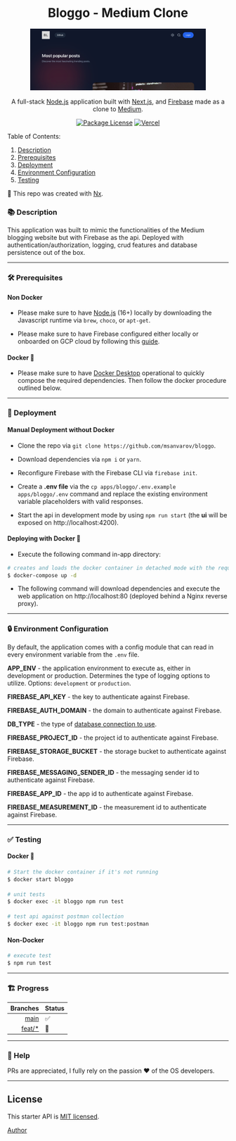 <h1 align="center">Bloggo - Medium Clone</h1>

<p align="center">
  <a href="https://nextjs.org/" target="blank"><img src="assets/bloggo.png" width="400" alt="Bloggo" /></a>
</p>

<p align="center">
A full-stack <a href="https://nodejs.org" target="blank">Node.js</a> application built with <a href="https://nextjs.org" target="blank">Next.js</a>, and <a href="https://firebase.google.com" target="blank">Firebase</a> made as a clone to <a href="https://medium.com/" target="blank">Medium</a>.
</p>

<p align="center">
	<a href="https://github.com/msanvarov/bloggo/blob/master/LICENSE"><img src="https://img.shields.io/badge/license-MIT-green" alt="Package License" /></a>
	<a href="https://vercel.com/msanvarov/bloggo/"><img src="https://therealsujitk-vercel-badge.vercel.app/?app=bloggo" alt="Vercel" /></a>
</p>

Table of Contents:

1. [Description](#-description)
2. [Prerequisites](#%EF%B8%8F-prerequisites)
3. [Deployment](#-deployment)
4. [Environment Configuration](#-environment-configuration)
5. [Testing](#-testing)

🔎 This repo was created with [Nx](https://nx.dev/).

### 📚 Description

This application was built to mimic the functionalities of the Medium blogging website but with Firebase as the api. Deployed with authentication/authorization, logging, crud features and database persistence out of the box.

---

### 🛠️ Prerequisites

#### Non Docker

- Please make sure to have [Node.js](https://nodejs.org/en/download/) (16+) locally by downloading the Javascript runtime via `brew`, `choco`, or `apt-get`.

- Please make sure to have Firebase configured either locally or onboarded on GCP cloud by following this [guide](https://medium.com/codex/learn-the-basics-and-get-started-with-firebase-an-app-development-platform-backed-by-google-6c27b3be1004).

#### Docker 🐳

- Please make sure to have [Docker Desktop](https://www.docker.com/products/docker-desktop/) operational to quickly compose the required dependencies. Then follow the docker procedure outlined below.

---

### 🚀 Deployment

#### Manual Deployment without Docker

- Clone the repo via `git clone https://github.com/msanvarov/bloggo`.

- Download dependencies via `npm i` or `yarn`.

- Reconfigure Firebase with the Firebase CLI via `firebase init`.

- Create a **.env file** via the `cp apps/bloggo/.env.example apps/bloggo/.env` command and replace the existing environment variable placeholders with valid responses.

- Start the api in development mode by using `npm run start` (the **ui** will be exposed on http://localhost:4200).

#### Deploying with Docker 🐳

- Execute the following command in-app directory:

```bash
# creates and loads the docker container in detached mode with the required configuration
$ docker-compose up -d
```

- The following command will download dependencies and execute the web application on http://localhost:80 (deployed behind a Nginx reverse proxy).

---

### 🔒 Environment Configuration

By default, the application comes with a config module that can read in every environment variable from the `.env` file.

**APP_ENV** - the application environment to execute as, either in development or production. Determines the type of logging options to utilize. Options: `development` or `production`.

**FIREBASE_API_KEY** - the key to authenticate against Firebase.

**FIREBASE_AUTH_DOMAIN** - the domain to authenticate against Firebase.

**DB_TYPE** - the type of [database connection to use](https://github.com/typeorm/typeorm/blob/master/docs/connection-options.md).

**FIREBASE_PROJECT_ID** - the project id to authenticate against Firebase.

**FIREBASE_STORAGE_BUCKET** - the storage bucket to authenticate against Firebase.

**FIREBASE_MESSAGING_SENDER_ID** - the messaging sender id to authenticate against Firebase.

**FIREBASE_APP_ID** - the app id to authenticate against Firebase.

**FIREBASE_MEASUREMENT_ID** - the measurement id to authenticate against Firebase.

---

### ✅ Testing

#### Docker 🐳

```bash
# Start the docker container if it's not running
$ docker start bloggo

# unit tests
$ docker exec -it bloggo npm run test

# test api against postman collection
$ docker exec -it bloggo npm run test:postman

```

#### Non-Docker

```bash
# execute test
$ npm run test

```

---

### 🏗️ Progress

|                                                Branches | Status |
| ------------------------------------------------------: | :----- |
|             [main](https://github.com/msanvarov/bloggo) | ✅     |
| [feat/\*](https://github.com/msanvarov/bloggo/branches) | 🚧     |

---

### 👥 Help

PRs are appreciated, I fully rely on the passion ❤️ of the OS developers.

---

## License

This starter API is [MIT licensed](LICENSE).

[Author](https://sal-anvarov.com/)
